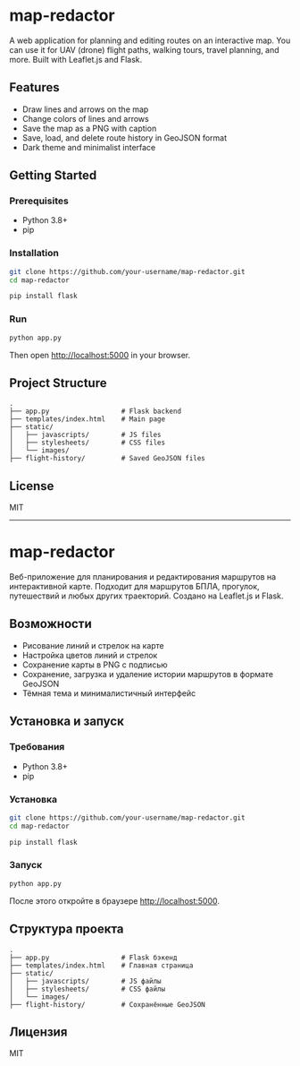 # map-redactor

A web application for planning and editing routes on an interactive map.
You can use it for UAV (drone) flight paths, walking tours, travel planning, and more.
Built with Leaflet.js and Flask.

## Features

* Draw lines and arrows on the map
* Change colors of lines and arrows
* Save the map as a PNG with caption
* Save, load, and delete route history in GeoJSON format
* Dark theme and minimalist interface

## Getting Started

### Prerequisites

* Python 3.8+
* pip

### Installation

```bash
git clone https://github.com/your-username/map-redactor.git
cd map-redactor

pip install flask
```

### Run

```bash
python app.py
```

Then open [http://localhost:5000](http://localhost:5000) in your browser.

## Project Structure

```
.
├── app.py                  # Flask backend
├── templates/index.html    # Main page
├── static/
│   ├── javascripts/        # JS files
│   ├── stylesheets/        # CSS files
│   └── images/
├── flight-history/         # Saved GeoJSON files
```

## License

MIT

---

# map-redactor

Веб-приложение для планирования и редактирования маршрутов на интерактивной карте.
Подходит для маршрутов БПЛА, прогулок, путешествий и любых других траекторий.
Создано на Leaflet.js и Flask.

## Возможности

* Рисование линий и стрелок на карте
* Настройка цветов линий и стрелок
* Сохранение карты в PNG с подписью
* Сохранение, загрузка и удаление истории маршрутов в формате GeoJSON
* Тёмная тема и минималистичный интерфейс

## Установка и запуск

### Требования

* Python 3.8+
* pip

### Установка

```bash
git clone https://github.com/your-username/map-redactor.git
cd map-redactor

pip install flask
```

### Запуск

```bash
python app.py
```

После этого откройте в браузере [http://localhost:5000](http://localhost:5000).

## Структура проекта

```
.
├── app.py                  # Flask бэкенд
├── templates/index.html    # Главная страница
├── static/
│   ├── javascripts/        # JS файлы
│   ├── stylesheets/        # CSS файлы
│   └── images/
├── flight-history/         # Сохранённые GeoJSON
```

## Лицензия

MIT


